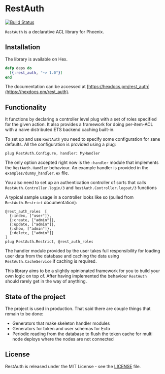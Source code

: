 # RestAuth

[![Build Status](https://api.travis-ci.org/omttech/rest_auth.svg?branch=master)](https://travis-ci.org/omttech/rest_auth)

`RestAuth` is a declarative ACL library for Phoenix. 

## Installation

The library is available on Hex.

```elixir
defp deps do
  [{:rest_auth, "~> 1.0"}]
end
```

The documentation can be accessed at [https://hexdocs.pm/rest_auth](https://hexdocs.pm/rest_auth).

## Functionality

It functions by declaring a controller level plug with a set of roles specified
for the given action. It also provides a framework for doing per-item-ACL with
a naive distributed ETS backend caching built-in.

To set up and use `RestAuth` you need to specify some configuration for sane
defaults. All the configuration is provided using a plug:

    plug RestAuth.Configure, handler: MyHandler

The only option accepted right now is the `:handler` module that implements
the `RestAuth.Handler` behaviour. An example handler is provided in the
`examples/dummy_handler.ex` file.

You also need to set up an authentication controller of sorts that calls
`RestAuth.Controller.login/3` and `RestAuth.Controller.logout/3` functions

A typical sample usage in a controller looks like so (pulled from `RestAuth.Restrict` documentation):

    @rest_auth_roles  [
      {:index, ["user"]},
      {:create, ["admin"]},
      {:update, ["admin"]},
      {:show, ["admin"]},
      {:delete, ["admin"]}
    ]
    plug RestAuth.Restrict, @rest_auth_roles

The handler module provided by the user takes full responsibility for loading
user data from the database and caching the data using `RestAuth.CacheService`
if caching is required.

This library aims to be a slightly opinionated framework for you to build your
own logic on top of. After having implemented the behaviour `RestAuth` should
rarely get in the way of anything.

## State of the project

The project is used in production. That said there are couple things that
remain to be done:
  
  * Generators that make skeleton handler modules
  * Generators for token and user schemas for Ecto
  * Periodic reading from the database to flush the token cache for multi node deploys where the nodes are not connected

## License

RestAuth is released under the MIT License - see the [LICENSE](LICENSE) file.
